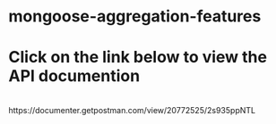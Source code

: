 # mongoose-aggregation-features
# Click on the link below to view the API documention

<br />
https://documenter.getpostman.com/view/20772525/2s935ppNTL
